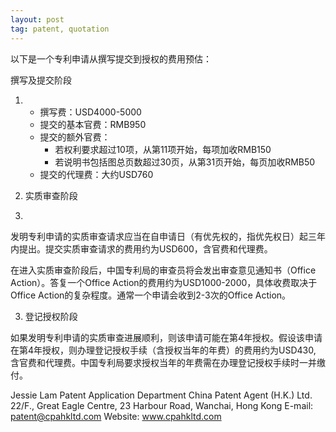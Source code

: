 ```yaml
---
layout: post
tag: patent, quotation
---
```


以下是一个专利申请从撰写提交到授权的费用预估：

 撰写及提交阶段

1. - 撰写费：USD4000-5000
   - 提交的基本官费：RMB950
   - 提交的额外官费：
     - 若权利要求超过10项，从第11项开始，每项加收RMB150
     - 若说明书包括图总页数超过30页，从第31页开始，每页加收RMB50
   - 提交的代理费：大约USD760

2. 实质审查阶段

3. 

发明专利申请的实质审查请求应当在自申请日（有优先权的，指优先权日）起三年内提出。提交实质审查请求的费用约为USD600，含官费和代理费。 

在进入实质审查阶段后，中国专利局的审查员将会发出审查意见通知书（Office Action）。答复一个Office Action的费用约为USD1000-2000，具体收费取决于Office Action的复杂程度。通常一个申请会收到2-3次的Office Action。

3. 登记授权阶段

如果发明专利申请的实质审查进展顺利，则该申请可能在第4年授权。假设该申请在第4年授权，则办理登记授权手续（含授权当年的年费）的费用约为USD430,  含官费和代理费。中国专利局要求授权当年的年费需在办理登记授权手续时一并缴付。



Jessie Lam
Patent Application Department
China Patent Agent (H.K.) Ltd.
22/F., Great Eagle Centre,
23 Harbour Road, Wanchai, Hong Kong
E-mail: patent@cpahkltd.com
Website: www.cpahkltd.com